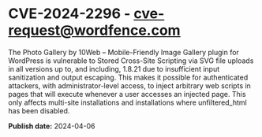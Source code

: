 # CVE-2024-2296 - cve-request@wordfence.com

The Photo Gallery by 10Web – Mobile-Friendly Image Gallery plugin for WordPress is vulnerable to Stored Cross-Site Scripting via SVG file uploads in all versions up to, and including, 1.8.21 due to insufficient input sanitization and output escaping. This makes it possible for authenticated attackers, with administrator-level access, to inject arbitrary web scripts in pages that will execute whenever a user accesses an injected page. This only affects multi-site installations and installations where unfiltered_html has been disabled.

**Publish date:** 2024-04-06
